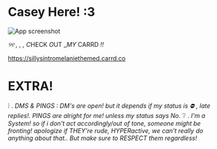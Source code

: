 # Casey Here! :3

![App screenshot](https://64.media.tumblr.com/24f2859c7ff9405aa5bdbc7a2b323cce/c2b6eeebc77e4c33-ba/s1280x1920/10dadef9d49979eb087c73513c57133fd93bcaca.pnj)

*୨୧ , , ,* *C*HECK *O*UT __MY_ CARRD *!!*

https://sillysintromelaniethemed.carrd.co

# EXTRA!
❕   . *DMS & PINGS : DM's are open! but it depends if my status is ⛔ , late replies!. PINGS are alright for me! unless my status says No.*
❔   . *I'm a System! so if i don't act accordingly/out of tone, someone might be fronting! apologize if THEY're rude, HYPERactive, we can't really do anything about that.. But make sure to RESPECT them regardless!*

